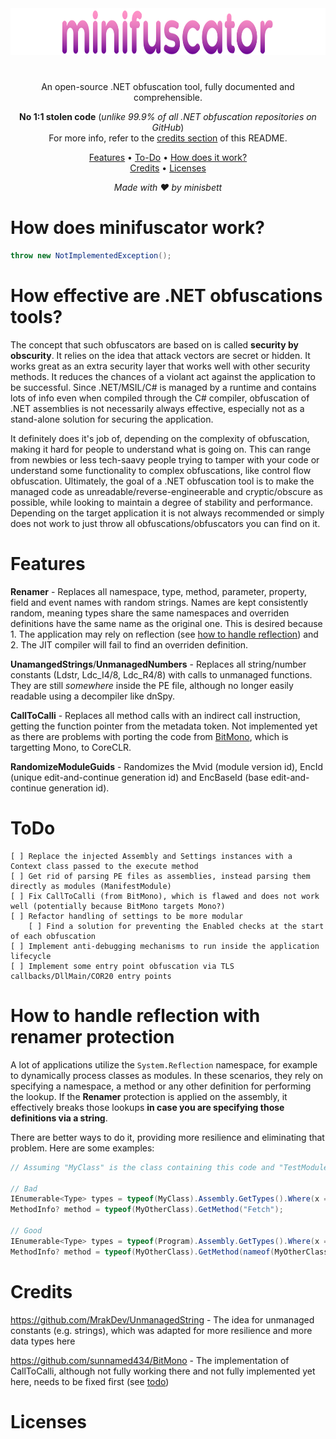 <div align="center">
<img width=1850 height=75 src="https://raw.githubusercontent.com/minisbett/minifuscator/master/.github/assets/logo.png" />

#
An open-source .NET obfuscation tool, fully documented and comprehensible.

**No 1:1 stolen code** (*unlike 99.9% of all .NET obfuscation repositories on GitHub*)</br>
For more info, refer to the [credits section](#credits) of this README.

[Features](#features) • [To-Do](#todo) • [How does it work?](#how-does-minifuscator-work)</br>
[Credits](#credits) • [Licenses](#licenses)
</div>

<div align="center">
<i>Made with ❤️ by minisbett</i>
</div>

# How does minifuscator work?

```cs
throw new NotImplementedException();
```

# How effective are .NET obfuscations tools?

The concept that such obfuscators are based on is called **security by obscurity**. It relies on the idea that attack vectors are secret or hidden. It works great as an extra security layer that works well with other security methods. It reduces the chances of a violant act against the application to be successful. Since .NET/MSIL/C# is managed by a runtime and contains lots of info even when compiled through the C# compiler, obfuscation of .NET assemblies is not necessarily always effective, especially not as a stand-alone solution for securing the application.

It definitely does it's job of, depending on the complexity of obfuscation, making it hard for people to understand what is going on. This can range from newbies or less tech-saavy people trying to tamper with your code or understand some functionality to complex obfuscations, like control flow obfuscation. Ultimately, the goal of a .NET obfuscation tool is to make the managed code as unreadable/reverse-engineerable and cryptic/obscure as possible, while looking to maintain a degree of stability and performance. Depending on the target application it is not always recommended or simply does not work to just throw all obfuscations/obfuscators you can find on it.

# Features

**Renamer** - Replaces all namespace, type, method, parameter, property, field and event names with random strings. Names are kept consistently random, meaning types share the same namespaces and overriden definitions have the same name as the original one. This is desired because 1. The application may rely on reflection (see [how to handle reflection](#how-to-handle-reflection)) and 2. The JIT compiler will fail to find an overriden definition.

**UnamangedStrings**/**UnmanagedNumbers** - Replaces all string/number constants (Ldstr, Ldc_I4/8, Ldc_R4/8) with calls to unmanaged functions. They are still *somewhere* inside the PE file, although no longer easily readable using a decompiler like dnSpy.

**CallToCalli** - Replaces all method calls with an indirect call instruction, getting the function pointer from the metadata token. Not implemented yet as there are problems with porting the code from [BitMono](https://github.com/sunnamed434/BitMono), which is targetting Mono, to CoreCLR.

**RandomizeModuleGuids** - Randomizes the Mvid (module version id), EncId (unique edit-and-continue generation id) and EncBaseId (base edit-and-continue generation id).

# ToDo

```
[ ] Replace the injected Assembly and Settings instances with a Context class passed to the execute method
[ ] Get rid of parsing PE files as assemblies, instead parsing them directly as modules (ManifestModule)
[ ] Fix CallToCalli (from BitMono), which is flawed and does not work well (potentially because BitMono targets Mono?)
[ ] Refactor handling of settings to be more modular
    [ ] Find a solution for preventing the Enabled checks at the start of each obfuscation
[ ] Implement anti-debugging mechanisms to run inside the application lifecycle
[ ] Implement some entry point obfuscation via TLS callbacks/DllMain/COR20 entry points
```

# How to handle reflection with renamer protection

A lot of applications utilize the `System.Reflection` namespace, for example to dynamically process classes as modules. In these scenarios, they rely on specifying a namespace, a method or any other definition for performing the lookup.
If the **Renamer** protection is applied on the assembly, it effectively breaks those lookups **in case you are specifying those definitions via a string**.

There are better ways to do it, providing more resilience and eliminating that problem. Here are some examples:
```cs
// Assuming "MyClass" is the class containing this code and "TestModule" is a module inside the modules namespace

// Bad
IEnumerable<Type> types = typeof(MyClass).Assembly.GetTypes().Where(x => x.Namespace is string ns && ns == "MyApp.Modules");
MethodInfo? method = typeof(MyOtherClass).GetMethod("Fetch");

// Good
IEnumerable<Type> types = typeof(Program).Assembly.GetTypes().Where(x => x.Namespace == typeof(TestModule).Namespace);
MethodInfo? method = typeof(MyOtherClass).GetMethod(nameof(MyOtherClass.Fetch));
```

# Credits

https://github.com/MrakDev/UnmanagedString - The idea for unmanaged constants (e.g. strings), which was adapted for more resilience and more data types here

https://github.com/sunnamed434/BitMono - The implementation of CallToCalli, although not fully working there and not fully implemented yet here, needs to be fixed first (see [todo](#todo))

# Licenses
